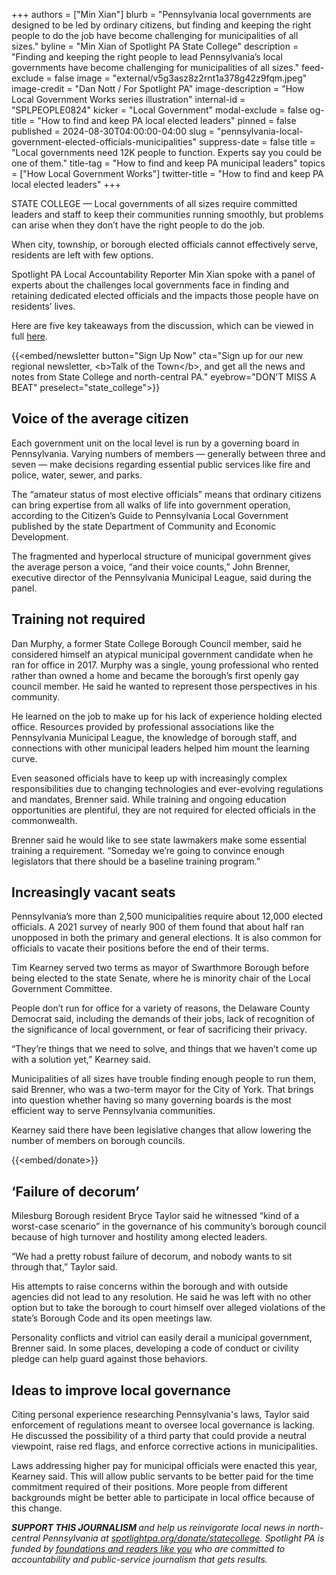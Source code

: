 +++
authors = ["Min Xian"]
blurb = "Pennsylvania local governments are designed to be led by ordinary citizens, but finding and keeping the right people to do the job have become challenging for municipalities of all sizes."
byline = "Min Xian of Spotlight PA State College"
description = "Finding and keeping the right people to lead Pennsylvania’s local governments have become challenging for municipalities of all sizes."
feed-exclude = false
image = "external/v5g3asz8z2rnt1a378g42z9fqm.jpeg"
image-credit = "Dan Nott / For Spotlight PA"
image-description = "How Local Government Works series illustration"
internal-id = "SPLPEOPLE0824"
kicker = "Local Government"
modal-exclude = false
og-title = "How to find and keep PA local elected leaders"
pinned = false
published = 2024-08-30T04:00:00-04:00
slug = "pennsylvania-local-government-elected-officials-municipalities"
suppress-date = false
title = "Local governments need 12K people to function. Experts say you could be one of them."
title-tag = "How to find and keep PA municipal leaders"
topics = ["How Local Government Works"]
twitter-title = "How to find and keep PA local elected leaders"
+++

STATE COLLEGE — Local governments of all sizes require committed leaders and staff to keep their communities running smoothly, but problems can arise when they don’t have the right people to do the job.

When city, township, or borough elected officials cannot effectively serve, residents are left with few options.

Spotlight PA Local Accountability Reporter Min Xian spoke with a panel of experts about the challenges local governments face in finding and retaining dedicated elected officials and the impacts those people have on residents’ lives.

Here are five key takeaways from the discussion, which can be viewed in full <a href="https://www.spotlightpa.org/statecollege/2024/08/pennsylvania-local-government-leadership-live-event/">here</a>.

{{<embed/newsletter button="Sign Up Now" cta="Sign up for our new regional newsletter, &lt;b&gt;Talk of the Town&lt;/b&gt;, and get all the news and notes from State College and north-central PA." eyebrow="DON&#39;T MISS A BEAT" preselect="state_college">}}

## Voice of the average citizen

Each government unit on the local level is run by a governing board in Pennsylvania. Varying numbers of members — generally between three and seven — make decisions regarding essential public services like fire and police, water, sewer, and parks.

The “amateur status of most elective officials” means that ordinary citizens can bring expertise from all walks of life into government operation, according to the Citizen’s Guide to Pennsylvania Local Government published by the state Department of Community and Economic Development.

The fragmented and hyperlocal structure of municipal government gives the average person a voice, “and their voice counts,” John Brenner, executive director of the Pennsylvania Municipal League, said during the panel.

## Training not required

Dan Murphy, a former State College Borough Council member, said he considered himself an atypical municipal government candidate when he ran for office in 2017. Murphy was a single, young professional who rented rather than owned a home and became the borough’s first openly gay council member. He said he wanted to represent those perspectives in his community.

He learned on the job to make up for his lack of experience holding elected office. Resources provided by professional associations like the Pennsylvania Municipal League, the knowledge of borough staff, and connections with other municipal leaders helped him mount the learning curve.

Even seasoned officials have to keep up with increasingly complex responsibilities due to changing technologies and ever-evolving regulations and mandates, Brenner said. While training and ongoing education opportunities are plentiful, they are not required for elected officials in the commonwealth.

Brenner said he would like to see state lawmakers make some essential training a requirement. “Someday we’re going to convince enough legislators that there should be a baseline training program.”

## Increasingly vacant seats

Pennsylvania’s more than 2,500 municipalities require about 12,000 elected officials. A 2021 survey of nearly 900 of them found that about half ran unopposed in both the primary and general elections. It is also common for officials to vacate their positions before the end of their terms.

Tim Kearney served two terms as mayor of Swarthmore Borough before being elected to the state Senate, where he is minority chair of the Local Government Committee.

People don’t run for office for a variety of reasons, the Delaware County Democrat said, including the demands of their jobs, lack of recognition of the significance of local government, or fear of sacrificing their privacy.

“They’re things that we need to solve, and things that we haven’t come up with a solution yet,” Kearney said.

Municipalities of all sizes have trouble finding enough people to run them, said Brenner, who was a two-term mayor for the City of York. That brings into question whether having so many governing boards is the most efficient way to serve Pennsylvania communities.

Kearney said there have been legislative changes that allow lowering the number of members on borough councils.

{{<embed/donate>}}

## ‘Failure of decorum’

Milesburg Borough resident Bryce Taylor said he witnessed “kind of a worst-case scenario” in the governance of his community’s borough council because of high turnover and hostility among elected leaders.

“We had a pretty robust failure of decorum, and nobody wants to sit through that,” Taylor said.

His attempts to raise concerns within the borough and with outside agencies did not lead to any resolution. He said he was left with no other option but to take the borough to court himself over alleged violations of the state’s Borough Code and its open meetings law.

Personality conflicts and vitriol can easily derail a municipal government, Brenner said. In some places, developing a code of conduct or civility pledge can help guard against those behaviors.

## Ideas to improve local governance

Citing personal experience researching Pennsylvania&#39;s laws, Taylor said enforcement of regulations meant to oversee local governance is lacking. He discussed the possibility of a third party that could provide a neutral viewpoint, raise red flags, and enforce corrective actions in municipalities.

Laws addressing higher pay for municipal officials were enacted this year, Kearney said. This will allow public servants to be better paid for the time commitment required of their positions. More people from different backgrounds might be better able to participate in local office because of this change.

<strong><em>SUPPORT THIS JOURNALISM </em></strong><em>and help us reinvigorate local news in north-central Pennsylvania at </em><a href="http://spotlightpa.org/donate/statecollege"><em>spotlightpa.org/donate/statecollege</em></a><em>. Spotlight PA is funded by </em><a href="https://www.spotlightpa.org/support"><em>foundations and readers like you</em></a><em> who are committed to accountability and public-service journalism that gets results.</em>

